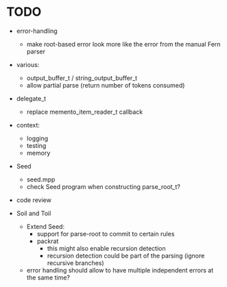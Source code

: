 # TODO

* error-handling
    * make root-based error look more like the error from the manual Fern parser

* various:
    * output_buffer_t / string_output_buffer_t
    * allow partial parse (return number of tokens consumed)

* delegate_t
    * replace memento_item_reader_t callback

* context:
    * logging
    * testing
    * memory

* Seed
    * seed.mpp
    * check Seed program when constructing parse_root_t?

* code review

* Soil and Toil
    * Extend Seed:
        * support for parse-root to commit to certain rules
        * packrat
            * this might also enable recursion detection
            * recursion detection could be part of the parsing (ignore recursive branches)
    * error handling should allow to have multiple independent errors at the same time?
